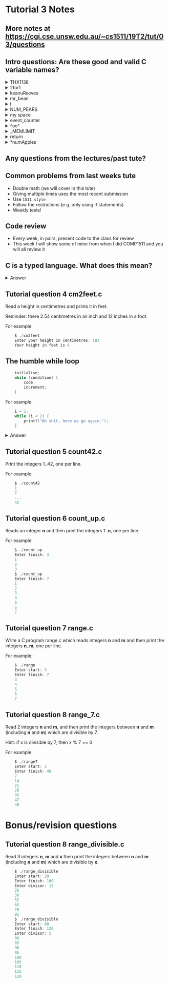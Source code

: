 # Tutorial 3 Notes

## More notes at https://cgi.cse.unsw.edu.au/~cs1511/19T2/tut/03/questions

## Intro questions: Are these good and valid C variable names?

<details>
<summary>THX1138</summary>

### Not descriptive and either snake_case or camelCase but valid
</details>

<details>
<summary>2for1</summary>

### Possibly good but not valid as it starts with a number.
</details>

<details>
<summary>keanuReeves</summary>

### Good if the variable stores something to do with Keanu Reeves (also example of camelCase) and valid.
</details>

<details>
<summary>mr_bean</summary>

### Good if the variable stores something to do with Mr Bean (also example of snake_case) and valid.
</details>

<details>
<summary>i</summary>

### Good for a simple incrementer in a while loop but try and use a contextual variable e.g. if you have an array of all primes call the counter primeIndex or currentPrime.
</details>

<details>
<summary>NUM_PEARS</summary>

### Does not follow snake_case or camelCase this is in fact SHOUTY SNAKE_CASE - generally used for #defines.
</details>

<details>
<summary>my space</summary>

### Good if variable has something to do with My Space but not valid as it contains a space.
</details>

<details>
<summary>event_counter</summary>

### Good if we are counting a number of events (maybe specify the events e.g. a_counter to count number of a's inputted) and valid.
</details>

<details>
<summary>^oo^</summary>

### Not descriptive and not valid as ^ cannot occur anywhere in a variable name.
</details>

<details>
<summary>_MEMLIMIT</summary>

### Does not adhere to a naming convention for variables (snake_case or camelCase) partially valid, the complier will allow it but it may override a system variable called _MEMLIMIT.
</details>

<details>
<summary>return</summary>

### Not valid as return is a keyword along with many others we have seen e.g. void, if, and more.
</details>

<details>
<summary>*numApples</summary>

### Trick question: Syntactically correct but sematically incorrect (c will accept it but it does not do what we expect, it creates a pointer).
</details>

## Any questions from the lectures/past tute?

## Common problems from last weeks tute

* Double math (we will cover in this tute)
* Giving multiple times uses the most recent submission
* Use ```1511 style```
* Follow the restrictions (e.g. only using if statements) 
* Weekly tests!

## Code review

* Every week, in pairs, present code to the class for review
* This week I will show some of mine from when I did COMP1511 and you will all review it


## C is a typed language. What does this mean?

<details>
<summary>Answer</summary>

It means each variable has an associated type and thus size. Different operations work on different types.

For example int, double (dont use ~~float~~), boolean??, ~~string~~, ~~char~~, ~~pointer~~, ~~array~~, ~~struct~~. We will cover most of these types in the future, one quick and important question though is:

What values are true and false? How could we test this?

</details>

## Tutorial question 4 cm2feet.c

Read a height in centimetres and prints it in feet.

Reminder: there 2.54 centimetres in an inch and 12 inches in a foot.

For example:

```c
    $ ./cm2feet
    Enter your height in centimetres: 183
    Your height in feet is 6
```

## The humble while loop

```c
    initialise;
    while (condition) {
        code;
        increment;
    }
```

For example:

```c
    i = 1;
    while (i < 2) {
        printf("Ah shit, here we go again.");
    }
```
<details>
<summary> Answer </summary>

![Ah shit here we go again](/2/images/awshit.jpg)
</details>

## Tutorial question 5 count42.c

Print the integers 1..42, one per line. 

For example:

```c
    $ ./count42
    1
    2
    ...
    42
```

## Tutorial question 6 count_up.c 

Reads an integer **n** and then print the integers 1..**n**, one per line. 

For example:

```c
    $ ./count_up
    Enter finish: 3
    1
    2
    3
    $ ./count_up
    Enter finish: 7
    1
    2
    3
    4
    5
    6
    7
```

## Tutorial question 7 range.c 

Write a C program range.c which reads integers **n** and **m** and then print the integers **n**..**m**, one per line.

For example:

```c
    $ ./range
    Enter start: 3
    Enter finish: 7
    3
    4
    5
    6
    7
```


## Tutorial question 8 range_7.c

Read 2 integers **n** and **m**, and then print the integers between **n** and **m** (including **n** and **m**) which are divisible by 7.

Hint: if x is divisible by 7, then x % 7 == 0

For example:

```c
    $ ./range7
    Enter start: 3
    Enter finish: 49
    7
    14
    21
    28
    35
    42
    49
```

# Bonus/revision questions

## Tutorial question 8 range_divisible.c

Read 3 integers **n**, **m** and **x** then print the integers between **n** and **m** (including **n** and **m**) which are divisible by **x**.

```c
    $ ./range_divisible
    Enter start: 20
    Enter finish: 100
    Enter divisor: 13
    26
    39
    52
    65
    78
    91
    $ ./range_divisible
    Enter start: 80
    Enter finish: 120
    Enter divisor: 5
    80
    85
    90
    95
    100
    105
    110
    115
    120
```
